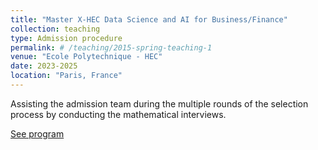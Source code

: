 ```yaml
---
title: "Master X-HEC Data Science and AI for Business/Finance"
collection: teaching
type: Admission procedure
permalink: # /teaching/2015-spring-teaching-1
venue: "Ecole Polytechnique - HEC"
date: 2023-2025
location: "Paris, France"
---
```


Assisting the admission team during the multiple rounds of the selection process by conducting the mathematical interviews.

[See program](https://www.hec.edu/en/master-s-programs/double-degree-programs/double-degree-data-finance-x-hec)
